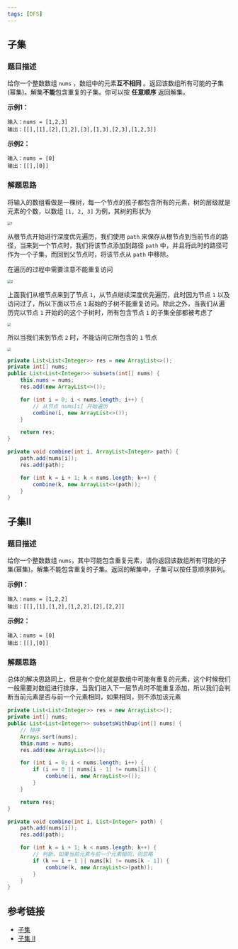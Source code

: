 ```yaml
---
tags: [DFS]
---
```


## 子集

### 题目描述

给你一个整数数组 `nums` ，数组中的元素**互不相同** 。返回该数组所有可能的子集(幂集)。解集**不能**包含重复的子集。你可以按 **任意顺序** 返回解集。

**示例1：**

```
输入：nums = [1,2,3]
输出：[[],[1],[2],[1,2],[3],[1,3],[2,3],[1,2,3]]
```

**示例2：**

```
输入：nums = [0]
输出：[[],[0]]
```

### 解题思路

将输入的数组看做是一棵树，每一个节点的孩子都包含所有的元素，树的层级就是元素的个数，以数组 `[1, 2, 3]` 为例，其树的形状为

<img src="https://cdn.jsdelivr.net/gh/LastKnightCoder/ImgHosting2/20210627143153.png" alt="1" style="zoom:50%;" />

从根节点开始进行深度优先遍历，我们使用 `path` 来保存从根节点到当前节点的路径，当来到一个节点时，我们将该节点添加到路径 `path` 中，并且将此时的路径可作为一个子集，而回到父节点时，将该节点从 `path` 中移除。

在遍历的过程中需要注意不能重复访问

<img src="https://cdn.jsdelivr.net/gh/LastKnightCoder/ImgHosting2/20210627144012.png" alt="2" style="zoom:50%;" />

上面我们从根节点来到了节点 `1`，从节点继续深度优先遍历，此时因为节点 `1` 以及访问过了，所以下面以节点 `1` 起始的子树不能重复访问。除此之外，当我们从遍历完以节点 `1` 开始的的这个子树时，所有包含节点 `1` 的子集全部都被考虑了

<img src="http://blog-hostimaging.oss-cn-beijing.aliyuncs.com/1624782491878.png" style="zoom:50%;" >

所以当我们来到节点 `2` 时，不能访问它所包含的 `1` 节点

<img src="http://blog-hostimaging.oss-cn-beijing.aliyuncs.com/1624786692900.png" style="zoom: 50%">

```java
private List<List<Integer>> res = new ArrayList<>();
private int[] nums;
public List<List<Integer>> subsets(int[] nums) {
    this.nums = nums;
    res.add(new ArrayList<>());

    for (int i = 0; i < nums.length; i++) {
        // 从节点 nums[i] 开始遍历
        combine(i, new ArrayList<>());
    }

    return res;
}

private void combine(int i, ArrayList<Integer> path) {
    path.add(nums[i]);
    res.add(path);

    for (int k = i + 1; k < nums.length; k++) {
        combine(k, new ArrayList<>(path));
    }
}
```

## 子集II

### 题目描述

给你一个整数数组 `nums`，其中可能包含重复元素，请你返回该数组所有可能的子集(幂集)。解集不能包含重复的子集。返回的解集中，子集可以按任意顺序排列。

**示例1：**

```
输入：nums = [1,2,2]
输出：[[],[1],[1,2],[1,2,2],[2],[2,2]]
```

**示例2：**

```
输入：nums = [0]
输出：[[],[0]]
```

### 解题思路

总体的解决思路同上，但是有个变化就是数组中可能有重复的元素，这个时候我们一般需要对数组进行排序，当我们进入下一层节点时不能重复添加，所以我们会判断当前元素是否与前一个元素相同，如果相同，则不添加该元素

```java
private List<List<Integer>> res = new ArrayList<>();
private int[] nums;
public List<List<Integer>> subsetsWithDup(int[] nums) {
    // 排序
    Arrays.sort(nums);
    this.nums = nums;
    res.add(new ArrayList<>());

    for (int i = 0; i < nums.length; i++) {
        if (i == 0 || nums[i - 1] != nums[i]) {
            combine(i, new ArrayList<>());
        }
    }

    return res;
}

private void combine(int i, List<Integer> path) {
    path.add(nums[i]);
    res.add(path);

    for (int k = i + 1; k < nums.length; k++) {
        // 判断，如果当前元素与前一个元素相同，则忽略
        if (k == i + 1 || nums[k] != nums[k - 1]) {
            combine(k, new ArrayList<>(path));
        }
    }
}
```

## 参考链接

- [子集](https://leetcode-cn.com/problems/subsets/)
- [子集 II](https://leetcode-cn.com/problems/subsets-ii/)